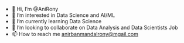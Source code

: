 - 👋 Hi, I’m @AniRony
- 👀 I’m interested in Data Science and AI/ML
- 🌱 I’m currently learning Data Science
- 💞️ I’m looking to collaborate on Data Analysis and Data Scientists Job
- 📫 How to reach me anirbanmandalrony@mgail.com

<!---
AniRony/AniRony is a ✨ special ✨ repository because its `README.md` (this file) appears on your GitHub profile.
You can click the Preview link to take a look at your changes.
--->
